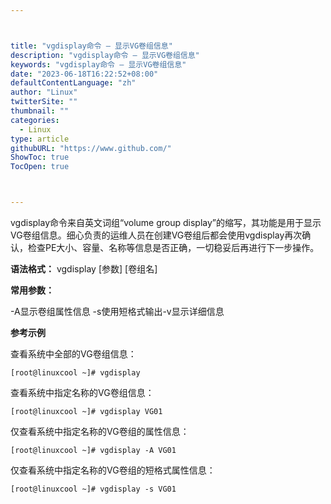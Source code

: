 ```yaml
---



title: "vgdisplay命令 – 显示VG卷组信息"
description: "vgdisplay命令 – 显示VG卷组信息"
keywords: "vgdisplay命令 – 显示VG卷组信息"
date: "2023-06-18T16:22:52+08:00"
defaultContentLanguage: "zh"
author: "Linux"
twitterSite: ""
thumbnail: ""
categories:
  - Linux
type: article
githubURL: "https://www.github.com/"
ShowToc: true
TocOpen: true



---
```


vgdisplay命令来自英文词组“volume group display”的缩写，其功能是用于显示VG卷组信息。细心负责的运维人员在创建VG卷组后都会使用vgdisplay再次确认，检查PE大小、容量、名称等信息是否正确，一切稳妥后再进行下一步操作。

**语法格式：** vgdisplay [参数] [卷组名]

**常用参数：**

-A显示卷组属性信息 -s使用短格式输出-v显示详细信息

**参考示例**

查看系统中全部的VG卷组信息：

```
[root@linuxcool ~]# vgdisplay
```

查看系统中指定名称的VG卷组信息：

```
[root@linuxcool ~]# vgdisplay VG01
```

仅查看系统中指定名称的VG卷组的属性信息：

```
[root@linuxcool ~]# vgdisplay -A VG01
```

仅查看系统中指定名称的VG卷组的短格式属性信息：

```
[root@linuxcool ~]# vgdisplay -s VG01
```
